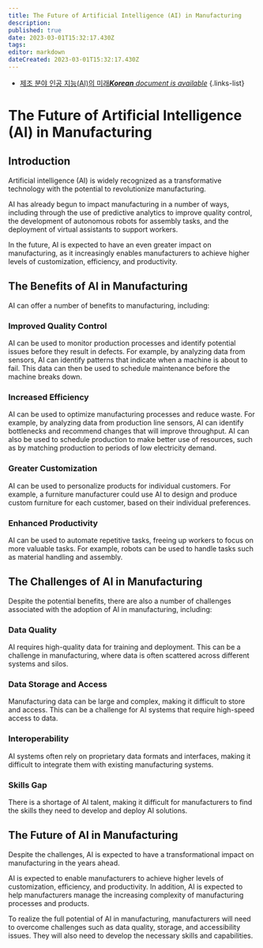 ```yaml
---
title: The Future of Artificial Intelligence (AI) in Manufacturing
description: 
published: true
date: 2023-03-01T15:32:17.430Z
tags: 
editor: markdown
dateCreated: 2023-03-01T15:32:17.430Z
---
```


- [제조 분야 인공 지능(AI)의 미래***Korean** document is available*](/ko/Knowledge-base/Common/the-future-of-artificial-intelligence-ai-in-manufacturing)
{.links-list}


# The Future of Artificial Intelligence (AI) in Manufacturing

## Introduction

Artificial intelligence (AI) is widely recognized as a transformative technology with the potential to revolutionize manufacturing. 

AI has already begun to impact manufacturing in a number of ways, including through the use of predictive analytics to improve quality control, the development of autonomous robots for assembly tasks, and the deployment of virtual assistants to support workers.

In the future, AI is expected to have an even greater impact on manufacturing, as it increasingly enables manufacturers to achieve higher levels of customization, efficiency, and productivity.

## The Benefits of AI in Manufacturing

AI can offer a number of benefits to manufacturing, including:

### Improved Quality Control

AI can be used to monitor production processes and identify potential issues before they result in defects. For example, by analyzing data from sensors, AI can identify patterns that indicate when a machine is about to fail. This data can then be used to schedule maintenance before the machine breaks down.

### Increased Efficiency

AI can be used to optimize manufacturing processes and reduce waste. For example, by analyzing data from production line sensors, AI can identify bottlenecks and recommend changes that will improve throughput. AI can also be used to schedule production to make better use of resources, such as by matching production to periods of low electricity demand.

### Greater Customization

AI can be used to personalize products for individual customers. For example, a furniture manufacturer could use AI to design and produce custom furniture for each customer, based on their individual preferences.

### Enhanced Productivity

AI can be used to automate repetitive tasks, freeing up workers to focus on more valuable tasks. For example, robots can be used to handle tasks such as material handling and assembly.

## The Challenges of AI in Manufacturing

Despite the potential benefits, there are also a number of challenges associated with the adoption of AI in manufacturing, including:

### Data Quality

AI requires high-quality data for training and deployment. This can be a challenge in manufacturing, where data is often scattered across different systems and silos.

### Data Storage and Access

Manufacturing data can be large and complex, making it difficult to store and access. This can be a challenge for AI systems that require high-speed access to data.

### Interoperability

AI systems often rely on proprietary data formats and interfaces, making it difficult to integrate them with existing manufacturing systems.

### Skills Gap

There is a shortage of AI talent, making it difficult for manufacturers to find the skills they need to develop and deploy AI solutions.

## The Future of AI in Manufacturing

Despite the challenges, AI is expected to have a transformational impact on manufacturing in the years ahead.

AI is expected to enable manufacturers to achieve higher levels of customization, efficiency, and productivity. In addition, AI is expected to help manufacturers manage the increasing complexity of manufacturing processes and products.

To realize the full potential of AI in manufacturing, manufacturers will need to overcome challenges such as data quality, storage, and accessibility issues. They will also need to develop the necessary skills and capabilities.